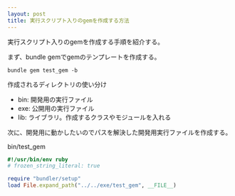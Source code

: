 ```yaml
---
layout: post
title: 実行スクリプト入りのgemを作成する方法
---
```


実行スクリプト入りのgemを作成する手順を紹介する。

まず、bundle gemでgemのテンプレートを作成する。

```
bundle gem test_gem -b
```

作成されるディレクトリの使い分け
* bin: 開発用の実行ファイル
* exe: 公開用の実行ファイル
* lib: ライブラリ。作成するクラスやモジュールを入れる


次に、開発用に動かしたいのでパスを解決した開発用実行ファイルを作成する。

bin/test_gem

```ruby
#!/usr/bin/env ruby
# frozen_string_literal: true

require "bundler/setup"
load File.expand_path("../../exe/test_gem", __FILE__)
```
